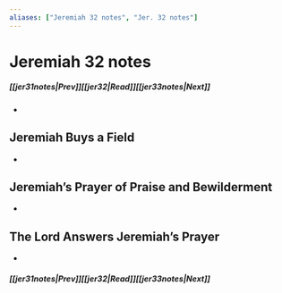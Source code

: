 ```yaml
---
aliases: ["Jeremiah 32 notes", "Jer. 32 notes"]
---
```

# Jeremiah 32 notes
##### <span class=arrow-left></span>[[jer31notes|Prev]]<span class=navigation-separator></span>[[jer32|Read]]<span class=navigation-separator></span>[[jer33notes|Next]]<span class=arrow-right></span>
- 
## Jeremiah Buys a Field
- 
## Jeremiah’s Prayer of Praise and Bewilderment
- 
## The Lord Answers Jeremiah’s Prayer
- 
##### <span class=arrow-left></span>[[jer31notes|Prev]]<span class=navigation-separator></span>[[jer32|Read]]<span class=navigation-separator></span>[[jer33notes|Next]]<span class=arrow-right></span>